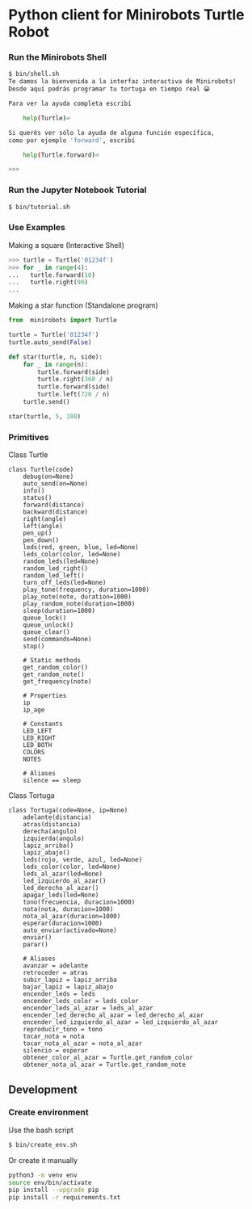 # Python client for Minirobots Turtle Robot

### Run the Minirobots Shell

```sh
$ bin/shell.sh
Te damos la bienvenida a la interfaz interactiva de Minirobots!
Desde aquí podrás programar tu tortuga en tiempo real 😀

Para ver la ayuda completa escribí

    help(Turtle)⏎

Si querés ver sólo la ayuda de alguna función específica,
como por ejemplo 'forward', escribí

    help(Turtle.forward)⏎

>>>
```

### Run the Jupyter Notebook Tutorial

```sh
$ bin/tutorial.sh
```

### Use Examples

Making a square (Interactive Shell)

```python
>>> turtle = Turtle('01234f')
>>> for _ in range(4):
...   turtle.forward(10)
...   turtle.right(90)
...
```

Making a star function (Standalone program)

```python
from  minirobots import Turtle

turtle = Turtle('01234f')
turtle.auto_send(False)

def star(turtle, n, side):
    for _ in range(n):
        turtle.forward(side)
        turtle.right(360 / n)
        turtle.forward(side)
        turtle.left(720 / n)
    turtle.send()

star(turtle, 5, 100)
```

### Primitives

Class Turtle

    class Turtle(code)
        debug(on=None)
        auto_send(on=None)
        info()
        status()
        forward(distance)
        backward(distance)
        right(angle)
        left(angle)
        pen_up()
        pen_down()
        leds(red, green, blue, led=None)
        leds_color(color, led=None)
        random_leds(led=None)
        random_led_right()
        random_led_left()
        turn_off_leds(led=None)
        play_tone(frequency, duration=1000)
        play_note(note, duration=1000)
        play_random_note(duration=1000)
        sleep(duration=1000)
        queue_lock()
        queue_unlock()
        queue_clear()
        send(commands=None)
        stop()

        # Static methods
        get_random_color()
        get_random_note()
        get_frequency(note)

        # Properties
        ip
        ip_age

        # Constants
        LED_LEFT
        LED_RIGHT
        LED_BOTH
        COLORS
        NOTES

        # Aliases
        silence == sleep

Class Tortuga

    class Tortuga(code=None, ip=None)
        adelante(distancia)
        atras(distancia)
        derecha(angulo)
        izquierda(angulo)
        lapiz_arriba()
        lapiz_abajo()
        leds(rojo, verde, azul, led=None)
        leds_color(color, led=None)
        leds_al_azar(led=None)
        led_izquierdo_al_azar()
        led_derecho_al_azar()
        apagar_leds(led=None)
        tono(frecuencia, duracion=1000)
        nota(nota, duracion=1000)
        nota_al_azar(duracion=1000)
        esperar(duracion=1000)
        auto_enviar(activado=None)
        enviar()
        parar()

        # Aliases
        avanzar = adelante
        retroceder = atras
        subir_lapiz = lapiz_arriba
        bajar_lapiz = lapiz_abajo
        encender_leds = leds
        encender_leds_color = leds_color
        encender_leds_al_azar = leds_al_azar
        encender_led_derecho_al_azar = led_derecho_al_azar
        encender_led_izquierdo_al_azar = led_izquierdo_al_azar
        reproducir_tono = tono
        tocar_nota = nota
        tocar_nota_al_azar = nota_al_azar
        silencio = esperar
        obtener_color_al_azar = Turtle.get_random_color 
        obtener_nota_al_azar = Turtle.get_random_note

## Development

### Create environment

Use the bash script

```sh
$ bin/create_env.sh
```

Or create it manually

```sh
python3 -m venv env
source env/bin/activate
pip install --upgrade pip
pip install -r requirements.txt
```
